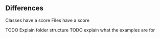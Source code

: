 Differences
-----------

Classes have a score
Files have a score

TODO Explain folder structure
TODO explain what the examples are for
